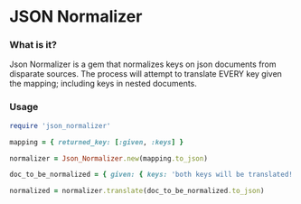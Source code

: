 # JSON Normalizer

### What is it?
Json Normalizer is a gem that normalizes keys on json documents from disparate sources.
The process will attempt to translate EVERY key given the mapping; including keys in nested documents.

### Usage

```ruby
require 'json_normalizer'

mapping = { returned_key: [:given, :keys] }

normalizer = Json_Normalizer.new(mapping.to_json)

doc_to_be_normalized = { given: { keys: 'both keys will be translated!' } }

normalized = normalizer.translate(doc_to_be_normalized.to_json)
```

